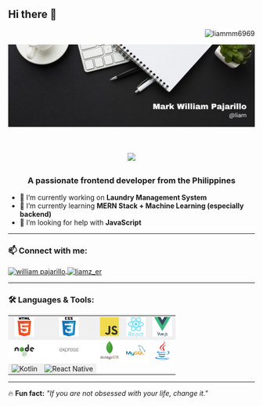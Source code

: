 ## Hi there 👋  

<p align="center">
  <p align="right">
    <img src="https://komarev.com/ghpvc/?username=liammm6969&label=Profile%20views&color=0e75b6&style=flat" alt="liammm6969" />
  </p>
  <img src="pics/header.png">
  <br>
  <h1 align="center">
    <img src="https://readme-typing-svg.herokuapp.com/?color=whitefont=Righteous&size=35&center=true&vCenter=true&width=500&height=70&duration=4000&lines=Hi+There!+👋;+I'm+Liam!;" />
  </h1>
</p>

<h3 align="center">A passionate frontend developer from the Philippines</h3>

- 🔭 I’m currently working on **Laundry Management System**  
- 🌱 I’m currently learning **MERN Stack + Machine Learning (especially backend)**  
- 🤝 I’m looking for help with **JavaScript**  

---

### 📫 Connect with me:
<p align="left">
  <a href="https://fb.com/william pajarillo" target="blank">
    <img align="center" src="https://raw.githubusercontent.com/rahuldkjain/github-profile-readme-generator/master/src/images/icons/Social/facebook.svg" alt="william pajarillo" height="30" width="40" />
  </a>
  <a href="https://instagram.com/liamz_er" target="blank">
    <img align="center" src="https://raw.githubusercontent.com/rahuldkjain/github-profile-readme-generator/master/src/images/icons/Social/instagram.svg" alt="liamz_er" height="30" width="40" />
  </a>
</p>

---

### 🛠️ Languages & Tools:
<table align="center" style="background-color='#f0f0f0';">
  <tr>
    <td align="center" bgcolor="#f0f0f0"><img src="https://raw.githubusercontent.com/devicons/devicon/master/icons/html5/html5-original-wordmark.svg" alt="HTML5" width="40" height="40"/></td>
    <td align="center" bgcolor="#f0f0f0"><img src="https://raw.githubusercontent.com/devicons/devicon/master/icons/css3/css3-original-wordmark.svg" alt="CSS3" width="40" height="40"/></td>
    <td align="center" bgcolor="#f0f0f0"><img src="https://raw.githubusercontent.com/devicons/devicon/master/icons/javascript/javascript-original.svg" alt="JavaScript" width="40" height="40"/></td>
    <td align="center" bgcolor="#f0f0f0"><img src="https://raw.githubusercontent.com/devicons/devicon/master/icons/react/react-original-wordmark.svg" alt="React" width="40" height="40"/></td>
    <td align="center" bgcolor="#f0f0f0"><img src="https://raw.githubusercontent.com/devicons/devicon/master/icons/vuejs/vuejs-original-wordmark.svg" alt="Vue.js" width="40" height="40"/></td>
  </tr>
  <tr>
    <td align="center" bgcolor="#ffffff"><img src="https://raw.githubusercontent.com/devicons/devicon/master/icons/nodejs/nodejs-original-wordmark.svg" alt="Node.js" width="40" height="40"/></td>
    <td align="center" bgcolor="#ffffff"><img src="https://raw.githubusercontent.com/devicons/devicon/master/icons/express/express-original-wordmark.svg" alt="Express.js" width="40" height="40"/></td>
    <td align="center" bgcolor="#ffffff"><img src="https://raw.githubusercontent.com/devicons/devicon/master/icons/mongodb/mongodb-original-wordmark.svg" alt="MongoDB" width="40" height="40"/></td>
    <td align="center" bgcolor="#ffffff"><img src="https://raw.githubusercontent.com/devicons/devicon/master/icons/mysql/mysql-original-wordmark.svg" alt="MySQL" width="40" height="40"/></td>
    <td align="center" bgcolor="#ffffff"><img src="https://raw.githubusercontent.com/devicons/devicon/master/icons/java/java-original.svg" alt="Java" width="40" height="40"/></td>
  </tr>
  <tr>
    <td align="center" bgcolor="#f0f0f0"><img src="https://www.vectorlogo.zone/logos/kotlinlang/kotlinlang-icon.svg" alt="Kotlin" width="40" height="40"/></td>
    <td align="center" bgcolor="#f0f0f0"><img src="https://reactnative.dev/img/header_logo.svg" alt="React Native" width="40" height="40"/></td>
  </tr>
</table>

---

🔥 **Fun fact:** _"If you are not obsessed with your life, change it."_

